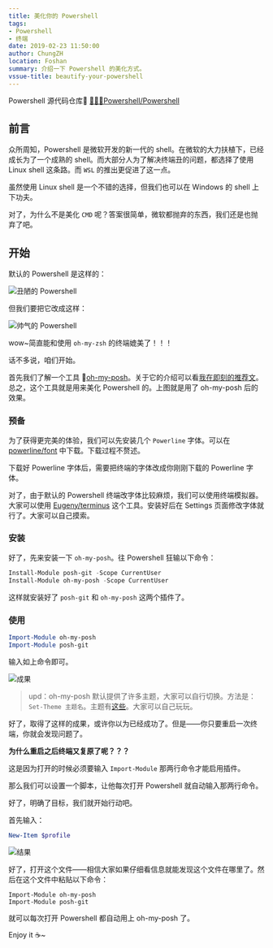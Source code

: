 ```yaml
---
title: 美化你的 Powershell
tags: 
- Powershell
- 终端
date: 2019-02-23 11:50:00
author: ChungZH
location: Foshan
summary: 介绍一下 Powershell 的美化方式。
vssue-title: beautify-your-powershell
---
```


Powershell 源代码仓库🔗 [🎉🎉🎉Powershell/Powershell](https://github.com/PowerShell/PowerShell)

<!-- More --> <!-- more -->

## 前言

众所周知，Powershell 是微软开发的新一代的 shell。在微软的大力扶植下，已经成长为了一个成熟的 shell。而大部分人为了解决终端丑的问题，都选择了使用 Linux shell 这条路。而 `WSL` 的推出更促进了这一点。

虽然使用 Linux shell 是一个不错的选择，但我们也可以在 Windows 的 shell 上下功夫。

对了，为什么不是美化 `CMD` 呢？答案很简单，微软都抛弃的东西，我们还是也抛弃了吧。

## 开始

默认的 Powershell 是这样的：

![丑陋的 Powershell](https://chungzhblog-photo.oss-cn-shenzhen.aliyuncs.com/%E5%8D%9A%E5%AE%A2/%E6%9E%81%E5%AE%A2%E6%94%BB%E7%95%A5/20/Powershell1.png)

但我们要把它改成这样：

![帅气的 Powershell](https://chungzhblog-photo.oss-cn-shenzhen.aliyuncs.com/%E5%8D%9A%E5%AE%A2/%E6%9E%81%E5%AE%A2%E6%94%BB%E7%95%A5/20/Powershell2.png)

wow~简直能和使用 `oh-my-zsh` 的终端媲美了！！！

话不多说，咱们开始。

首先我们了解一个工具 🌟[oh-my-posh](https://github.com/JanDeDobbeleer/oh-my-posh)。关于它的介绍可以看[我在即刻的推荐文](https://web.okjike.com/post-detail/5c1b25c05158130011810bfd/originalPost)。总之，这个工具就是用来美化 Powershell 的。上图就是用了 oh-my-posh 后的效果。

### 预备

为了获得更完美的体验，我们可以先安装几个 `Powerline` 字体。可以在 [powerline/font](https://github.com/powerline/font) 中下载。下载过程不赘述。

下载好 Powerline 字体后，需要把终端的字体改成你刚刚下载的 Powerline 字体。

对了，由于默认的 Powershell 终端改字体比较麻烦，我们可以使用终端模拟器。大家可以使用 [Eugeny/terminus](https://github.com/Eugeny/terminus) 这个工具。安装好后在 Settings 页面修改字体就行了。大家可以自己摸索。

### 安装

好了，先来安装一下 `oh-my-posh`。往 Powershell 狂输以下命令：

```powershell
Install-Module posh-git -Scope CurrentUser
Install-Module oh-my-posh -Scope CurrentUser
```

这样就安装好了 `posh-git` 和 `oh-my-posh` 这两个插件了。

### 使用

```powershell
Import-Module oh-my-posh
Import-Module posh-git
```

输入如上命令即可。

![成果](https://chungzhblog-photo.oss-cn-shenzhen.aliyuncs.com/%E5%8D%9A%E5%AE%A2/%E6%9E%81%E5%AE%A2%E6%94%BB%E7%95%A5/20/Powershell3.png)

>  upd：oh-my-posh 默认提供了许多主题，大家可以自行切换。方法是：`Set-Theme 主题名`。主题有[这些](https://github.com/JanDeDobbeleer/oh-my-posh#themes)。大家可以自己玩玩。

好了，取得了这样的成果，或许你以为已经成功了。但是——你只要重启一次终端，你就会发现问题了。

**为什么重启之后终端又复原了呢？？？**

这是因为打开的时候必须要输入 `Import-Module` 那两行命令才能启用插件。

那么我们可以设置一个脚本，让他每次打开 Powershell 就自动输入那两行命令。

好了，明确了目标，我们就开始行动吧。

首先输入：

```powershell
New-Item $profile
```

![结果](https://chungzhblog-photo.oss-cn-shenzhen.aliyuncs.com/%E5%8D%9A%E5%AE%A2/%E6%9E%81%E5%AE%A2%E6%94%BB%E7%95%A5/20/Powershell4.png)

好了，打开这个文件——相信大家如果仔细看信息就能发现这个文件在哪里了。然后在这个文件中粘贴以下命令：

```
Import-Module oh-my-posh
Import-Module posh-git
```

就可以每次打开 Powershell 都自动用上 oh-my-posh 了。

Enjoy it ☕~

<Donate/>
<Vssue title="beautify-your-powershell" />
